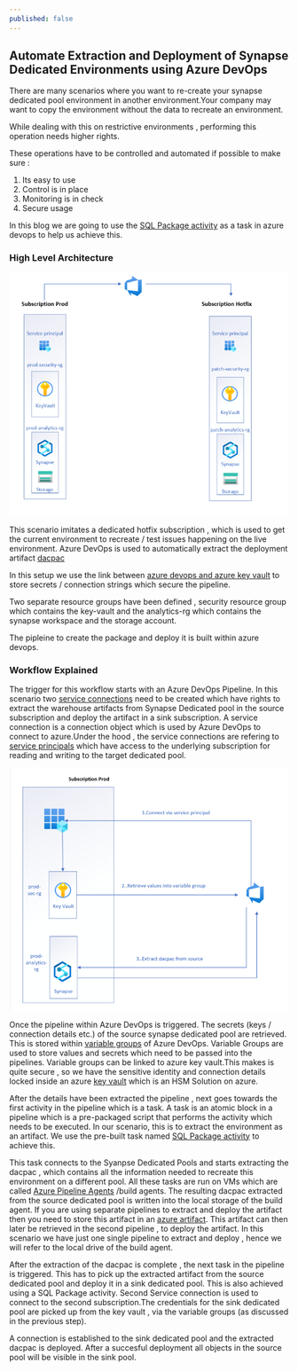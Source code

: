 ```yaml
---
published: false
---
```

## Automate Extraction and Deployment of  Synapse Dedicated Environments using Azure DevOps

There are many scenarios where you want to re-create your synapse dedicated pool environment in another environment.Your company may want to copy the environment without the data to recreate an environment.

While dealing with this on restrictive environments , performing this operation needs higher rights.

These operations have to be controlled and automated if possible to make sure :

  1. Its easy to use
  2. Control is in place
  3. Monitoring is in check
  4. Secure usage

In this blog we are going to use the [SQL Package activity](https://docs.microsoft.com/en-us/sql/tools/sqlpackage/sqlpackage-pipelines?view=sql-server-ver16) as a task in azure devops to help us achieve this.

### High Level Architecture 

![Replicate Environments](/images/sql-package.png)

This scenario imitates a dedicated hotfix subscription , which is used to get the current environment to recreate / test issues happening on 
the live environment. Azure DevOps is used to automatically extract the deployment artifact [dacpac](https://docs.microsoft.com/en-us/sql/relational-databases/data-tier-applications/data-tier-applications?view=sql-server-ver16)

In this setup we use the link between [azure devops and azure key vault](https://docs.microsoft.com/en-us/azure/devops/pipelines/release/azure-key-vault?view=azure-devops&tabs=yaml) to store secrets / connection strings which secure the pipeline.

Two separate resource groups have been defined , security resource group which contains the key-vault and the analytics-rg which contains the synapse workspace and the storage account.

The pipleine to create the package and deploy it is built within azure devops.

### Workflow Explained

The trigger for this workflow starts with an Azure DevOps Pipeline. In this scenario two [service connections](https://docs.microsoft.com/en-us/azure/devops/pipelines/library/service-endpoints?view=azure-devops&tabs=yaml) need to be created which have rights to extract the warehouse artifacts from Synapse Dedicated pool in the source subscription and deploy the artifact in a sink subscription. A service connection is a connection object which is used by Azure DevOps to connect to azure.Under the hood , the service connections are refering to [service principals](https://docs.microsoft.com/en-us/azure/active-directory/develop/app-objects-and-service-principals) which have access to the underlying subscription for reading and writing to the target dedicated pool. 

![figure1](/images/extract.png)


Once the pipeline within Azure DevOps is triggered. The secrets (keys / connection details etc.) of the source synapse dedicated pool are retrieved. This is stored within [variable groups](https://docs.microsoft.com/en-us/azure/devops/pipelines/library/variable-groups?view=azure-devops&tabs=yaml) of Azure DevOps. Variable Groups are used to store values and secrets which need to be passed into the pipelines. Variable groups can be linked to azure key vault.This makes is quite secure , so we have the sensitive identity and connection details locked inside an azure [key vault](https://docs.microsoft.com/en-us/azure/key-vault/general/basic-concepts) which is an HSM Solution on azure.

After the details have been extracted the pipeline , next goes towards the first activity in the pipeline which is a task. A task is an atomic block in a pipeline which is a pre-packaged script that performs the activity which needs to be executed. In our scenario, this is to extract the environment as an artifact. We use the pre-built task named  [SQL Package activity](https://docs.microsoft.com/en-us/sql/tools/sqlpackage/sqlpackage-pipelines?view=sql-server-ver16) to achieve this.

This task connects to the Syanpse Dedicated Pools and starts extracting the dacpac , which contains all the information needed to recreate this environment on a different pool. All these tasks are run on VMs which are called [Azure Pipeline Agents](https://docs.microsoft.com/en-us/azure/devops/pipelines/agents/agents?view=azure-devops&tabs=browser) /build agents. The resulting dacpac extracted from the source dedicated pool is written into the local storage of the build agent. If you are using separate pipelines to extract and deploy the artifact then you need to store this artifact in an [azure artifact](https://docs.microsoft.com/en-us/azure/devops/artifacts/start-using-azure-artifacts?view=azure-devops). This artifact can then later be retrieved in the second pipeline , to deploy the artifact. In this scenario we have just one single pipeline to extract and deploy , hence we will refer to the local drive of the build agent.

After the extraction of the dacpac is complete , the next task in the pipeline is triggered. This has to pick up the extracted artifact from the source dedicated pool and deploy it in a sink dedicated pool. This is also achieved using a SQL Package activity. Second Service connection is used to connect to the second subscription.The credentials for the sink dedicated pool are picked up from the key vault , via the variable groups (as discussed in the previous step). 

A connection is established to the sink dedicated  pool and the extracted dacpac is deployed. After a succesful deployment all objects in the source pool will be visible in the sink pool.


